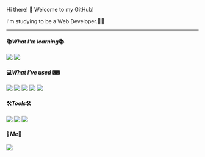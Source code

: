 Hi there! 👋 Welcome to my GitHub! 

I'm studying to be a Web Developer.👨‍💻



---

####  📚***What I'm learning***📚			

<p align="left">
	<img src="https://img.shields.io/badge/Java-007396?style=round-square&logo=Java&logoColor=white"/>
    <img src="https://img.shields.io/badge/Oracle-F80000?style=round-square&logo=Oracle&logoColor=white"/>
</p>



#### 💻***What I've used*** ⌨

<p align="left">
	<img src="https://img.shields.io/badge/HTML-E34F26?style=round-square&logo=html5&logoColor=white"/>
	<img src="https://img.shields.io/badge/CSS-1572B6?style=round-square&logo=css3&logoColor=white"/>
	<img src="https://img.shields.io/badge/Python-3776AB?style=round-square&logo=Python&logoColor=white"/>
	<img src="https://img.shields.io/badge/Django-092E20?style=round-square&logo=Django&logoColor=white"/>
    <img src="https://img.shields.io/badge/Heroku-430098?style=round-square&logo=Heroku&logoColor=white"/>
</p>



#### 🛠***Tools***🛠	

<p align="left">
	<img src="https://img.shields.io/badge/Git-F05032?style=round-square&logo=Git&logoColor=white"/>
	<img src="https://img.shields.io/badge/GitHub-181717?style=round-square&logo=GitHub&logoColor=white"/>
    	<img src="https://img.shields.io/badge/Visual Studio Code-007ACC?style=round-square&logo=Visual Studio Code&logoColor=white"/>
</p>



#### 🎈***Me***🎈	

<p align="left">
	<a href="mailto:kkh8748154@gmail.com" target="_blank"><img src="https://img.shields.io/badge/Gmail-EA4335?style=round-square&logo=Gmail&logoColor=white"/></a>
</p>

##### 										

